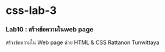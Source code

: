 # css-lab-3
### Lab10 : สร้างข้อความในweb page
สร้างข้อความใน Web page ด้วย HTML & CSS
Rattanon Tunwittaya
